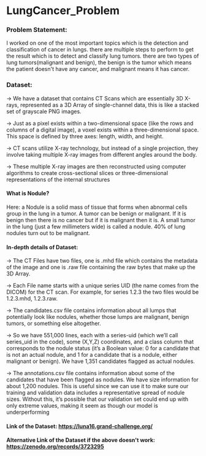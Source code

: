 # LungCancer_Problem

### Problem Statement:

I worked on one of the most important topics which is the detection and classification of cancer in lungs. there are multiple steps to perform to get
the result which is to detect and classify lung tumors. there are two types of lung tumors(malignant and benign), the benign is the tumor which means 
the patient doesn't have any cancer, and malignant means it has cancer.

### Dataset:

-> We have a dataset that contains CT Scans which are essentially 3D X-rays, represented as a 3D Array of single-channel data, this is like a
stacked set of grayscale PNG images.

-> Just as a pixel exists within a two-dimensional space (like the rows and columns of a digital image),
a voxel exists within a three-dimensional space. This space is defined by three axes: length, width, and height.

-> CT scans utilize X-ray technology, but instead of a single projection, they involve taking multiple X-ray images from different angles around the body.

-> These multiple X-ray images are then reconstructed using computer algorithms to create cross-sectional slices or three-dimensional representations of the internal structures

#### What is Nodule?

Here: a Nodule is a solid mass of tissue that forms when abnormal cells group in the lung in a tumor. A tumor can be benign or malignant.
If it is benign then there is no cancer but if it is malignant then it is.  A small tumor in the lung (just a few millimeters wide) is called a nodule.
40% of lung nodules turn out to be malignant.

#### In-depth details of Dataset:

-> The CT Files have two files, one is .mhd file which contains the metadata of the image and one is .raw file containing the raw bytes
that make up the 3D Array.

-> Each File name starts with a unique series UID (the name comes from the DICOM) for the CT scan. For example, for series 1.2.3 the two files would be
1.2.3.mhd, 1.2.3.raw.

-> The candidates.csv file contains information about all lumps that potentially look like
nodules, whether those lumps are malignant, benign tumors, or something else altogether.

-> So we have 551,000 lines, each with a series-uid (which we’ll call series_uid in the
code), some (X,Y,Z) coordinates, and a class column that corresponds to the nodule
status (it’s a Boolean value: 0 for a candidate that is not an actual nodule, and 1 for a
candidate that is a nodule, either malignant or benign). We have 1,351 candidates
flagged as actual nodules.

-> The annotations.csv file contains information about some of the candidates that
have been flagged as nodules. We have size information for about 1,200 nodules.
This is useful since we can use it to make sure our training and validation data includes a
representative spread of nodule sizes. Without this, it’s possible that our validation set
could end up with only extreme values, making it seem as though our model is underperforming

#### Link of the Dataset: https://luna16.grand-challenge.org/
#### Alternative Link of the Dataset if the above doesn't work: https://zenodo.org/records/3723295
